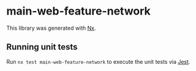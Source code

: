 # main-web-feature-network

This library was generated with [Nx](https://nx.dev).

## Running unit tests

Run `nx test main-web-feature-network` to execute the unit tests via [Jest](https://jestjs.io).
